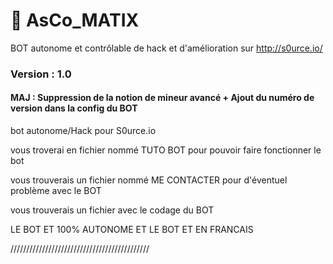 # 🤖 AsCo_MATIX
BOT autonome et contrôlable de hack et d'amélioration sur http://s0urce.io/

### Version : 1.0

#### MAJ : Suppression de la notion de mineur avancé + Ajout du numéro de version dans la config du BOT


bot autonome/Hack pour S0urce.io

vous troverai en fichier nommé TUTO BOT pour pouvoir faire fonctionner le bot

vous trouverais un fichier nommé ME CONTACTER pour d'éventuel problème avec le BOT

vous trouverais un fichier avec le codage du BOT

LE BOT ET 100% AUTONOME ET LE BOT ET EN FRANCAIS

////////////////////////////////////////////

